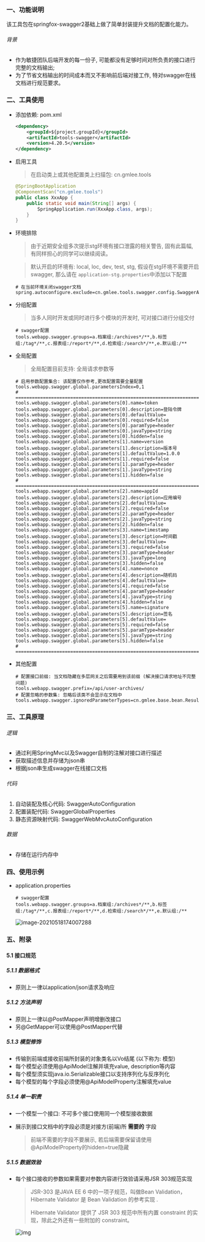 ### 一、功能说明

​		该工具包在springfox-swagger2基础上做了简单封装提升文档的配置化能力。

###### 背景

- 作为敏捷团队后端开发的每一份子, 可能都没有足够时间对所负责的接口进行完整的文档输出; 
- 为了节省文档输出的时间成本而又不影响前后端对接工作, 特对swagger在线文档进行规范要求。



### 二、工具使用

- 添加依赖: pom.xml

  ```xml
  <dependency>
      <groupId>${project.groupId}</groupId>
      <artifactId>tools-swagger</artifactId>
      <version>4.20.5</version>
  </dependency>
  ```

- 启用工具

  > 在启动类上或其他配置类上扫描包: cn.gmlee.tools

  ```java
  @SpringBootApplication
  @ComponentScan("cn.gmlee.tools")
  public class XxxApp {
      public static void main(String[] args) {
          SpringApplication.run(XxxApp.class, args);
      }
  }
  ```

- 环境排除

  > 由于近期安全组多次提示stg环境有接口泄露的相关警告, 固有此篇幅, 有同样担心的同学可以继续阅读。

  > 默认开启的环境有: local, loc, dev, test, stg, 假设在stg环境不需要开启swagger, 那么请在 `application-stg.properties`中添加以下配置

  ```properties
  # 在当前环境关闭swagger文档
  spring.autoconfigure.exclude=cn.gmlee.tools.swagger.config.SwaggerAutoConfiguration
  ```

- 分组配置

  > 当多人同时开发或同时进行多个模块的开发时, 可对接口进行分组交付

  ```properties
  # swagger配置
  tools.webapp.swagger.groups=a.档案组:/archives*/**,b.标签组:/tag*/**,c.报表组:/report*/**,d.检索组:/search*/**,e.默认组:/**
  ```

- 全局配置

  > 全局配置目前支持: 全局请求参数等

  ```properties
  # 启用参数配置集合: 该配置仅作参考,更改配置需要全量配置
  tools.webapp.swagger.global.parametersIndex=0,1
  # ===========================================================================
  tools.webapp.swagger.global.parameters[0].name=token
  tools.webapp.swagger.global.parameters[0].description=登陆令牌
  tools.webapp.swagger.global.parameters[0].defaultValue=
  tools.webapp.swagger.global.parameters[0].required=false
  tools.webapp.swagger.global.parameters[0].paramType=header
  tools.webapp.swagger.global.parameters[0].javaType=string
  tools.webapp.swagger.global.parameters[0].hidden=false
  tools.webapp.swagger.global.parameters[1].name=version
  tools.webapp.swagger.global.parameters[1].description=版本号
  tools.webapp.swagger.global.parameters[1].defaultValue=1.0.0
  tools.webapp.swagger.global.parameters[1].required=false
  tools.webapp.swagger.global.parameters[1].paramType=header
  tools.webapp.swagger.global.parameters[1].javaType=string
  tools.webapp.swagger.global.parameters[1].hidden=false
  # ===========================================================================
  tools.webapp.swagger.global.parameters[2].name=appId
  tools.webapp.swagger.global.parameters[2].description=应用编号
  tools.webapp.swagger.global.parameters[2].defaultValue=
  tools.webapp.swagger.global.parameters[2].required=false
  tools.webapp.swagger.global.parameters[2].paramType=header
  tools.webapp.swagger.global.parameters[2].javaType=string
  tools.webapp.swagger.global.parameters[2].hidden=false
  tools.webapp.swagger.global.parameters[3].name=timestamp
  tools.webapp.swagger.global.parameters[3].description=时间戳
  tools.webapp.swagger.global.parameters[3].defaultValue=
  tools.webapp.swagger.global.parameters[3].required=false
  tools.webapp.swagger.global.parameters[3].paramType=header
  tools.webapp.swagger.global.parameters[3].javaType=long
  tools.webapp.swagger.global.parameters[3].hidden=false
  tools.webapp.swagger.global.parameters[4].name=nonce
  tools.webapp.swagger.global.parameters[4].description=随机码
  tools.webapp.swagger.global.parameters[4].defaultValue=
  tools.webapp.swagger.global.parameters[4].required=false
  tools.webapp.swagger.global.parameters[4].paramType=header
  tools.webapp.swagger.global.parameters[4].javaType=string
  tools.webapp.swagger.global.parameters[4].hidden=false
  tools.webapp.swagger.global.parameters[5].name=signature
  tools.webapp.swagger.global.parameters[5].description=签名
  tools.webapp.swagger.global.parameters[5].defaultValue=
  tools.webapp.swagger.global.parameters[5].required=false
  tools.webapp.swagger.global.parameters[5].paramType=header
  tools.webapp.swagger.global.parameters[5].javaType=string
  tools.webapp.swagger.global.parameters[5].hidden=false
  # ===========================================================================
  ```

- 其他配置

  ```properties
  # 配置接口前缀: 当文档隐藏在多层网关之后需要用到该前缀 (解决接口请求地址不完整问题)
  tools.webapp.swagger.prefix=/api/user-archives/
  # 配置忽略的参数集: 忽略后该类不会显示在文档中
  tools.webapp.swagger.ignoredParameterTypes=cn.gmlee.base.bean.Result
  ```

  

### 三、工具原理

###### 逻辑

- 通过利用SpringMvc以及Swagger自制的注解对接口进行描述
- 获取描述信息并存储为json串
- 根据json串生成swagger在线接口文档



###### 代码

1. 自动装配及核心代码: SwaggerAutoConfiguration
2. 配置装配代码: SwaggerGlobalProperties
3. 静态资源映射代码: SwaggerWebMvcAutoConfiguration



###### 数据

- 存储在运行内存中





### 四、使用示例

- application.properties

  ```properties
  # swagger配置
  tools.webapp.swagger.groups=a.档案组:/archives*/**,b.标签组:/tag*/**,c.报表组:/report*/**,d.检索组:/search*/**,e.默认组:/**
  ```
  
  ![image-20210518174007288](E:\PRO\gm\TOOLS\doc\Swagger接口在线文档集成简要说明.assets\image-20210518174007288.png) 
  



### 五、附录

#### 5.1 接口规范

##### 5.1.1 数据格式

- 原则上一律以application/json请求及响应

##### 5.1.2 方法声明

- 原则上一律以@PostMapper声明增删改接口
- 另@GetMapper可以使用@PostMapper代替

##### 5.1.3 模型修饰

- 传输到前端或接收前端所封装的对象类名以Vo结尾 (以下称为: 模型)
- 每个模型必须使用@ApiModel注解并填充value, description等内容
- 每个模型须实现java.io.Serializable接口以支持序列化与反序列化
- 每个模型的每个字段必须使用@ApiModelProperty注解填充value

##### 5.1.4 单一职责

- 一个模型一个接口: 不可多个接口使用同一个模型接收数据

- 展示到接口文档中的字段必须是对接方(前端)所 **需要的** 字段

  > 前端不需要的字段不要展示, 若后端需要保留请使用@ApiModelProperty的hidden=true隐藏

##### 5.1.5 数据效验

- 每个接口接收的参数如果需要对参数内容进行效验请采用JSR 303规范实现

  > JSR-303 是JAVA EE 6 中的一项子规范，叫做Bean Validation，Hibernate Validator 是 Bean Validation 的参考实现 . 
  >
  > Hibernate Validator 提供了 JSR 303 规范中所有内置 constraint 的实现，除此之外还有一些附加的 constraint。

  ![img](https://upload-images.jianshu.io/upload_images/3145530-8ae74d19e6c65b4c?imageMogr2/auto-orient/strip|imageView2/2/w/654/format/webp)  